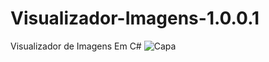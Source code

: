 # Visualizador-Imagens-1.0.0.1
Visualizador de Imagens Em C# 
![Capa](https://github.com/joeldevportugal/Visualizador-Imagens-1.0.0.1/assets/135770029/f1584900-d628-44e5-85fd-ffc4230c9e5e)
